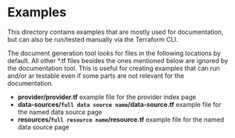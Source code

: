# Examples

This directory contains examples that are mostly used for documentation, but
can also be run/tested manually via the Terraform CLI.

The document generation tool looks for files in the following locations by
default. All other *.tf files besides the ones mentioned below are ignored by
the documentation tool. This is useful for creating examples that can run
and/or ar testable even if some parts are not relevant for the documentation.

* **provider/provider.tf** example file for the provider index page
* **data-sources/`full data source name`/data-source.tf** example file for the
  named data source page
* **resources/`full resource name`/resource.tf** example file for the named
  data source page

